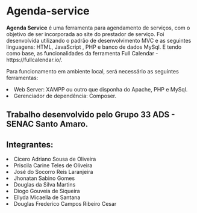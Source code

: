 # Agenda-service
<p><strong>Agenda Service</strong> é uma ferramenta para agendamento de serviços, com o objetivo de ser incorporada ao site do prestador de serviço.
Foi desenvolvida utilizando o padrão de desenvolvimento MVC e as seguintes linguagens:  HTML, JavaScript , PHP e banco de dados MySql. E tendo como base, as funcionalidades da ferramenta Full Calendar - https://fullcalendar.io/.</p>
<p>Para funcionamento em ambiente local, será necessário as seguintes ferramentas:</p>
<li>Web Server: XAMPP ou outro que disponha do Apache, PHP e MySql.</li>
<li>Gerenciador de dependência: Composer.</li>

<h2>Trabalho desenvolvido pelo Grupo 33 ADS - SENAC Santo Amaro.</h2>

<h2>Integrantes:</h2>
<li>Cícero Adriano Sousa de Oliveira</li>
<li>Priscila Carine Teles de Oliveira</li>
<li>José do Socorro Reis Laranjeira</li>
<li>Jhonatan Sabino Gomes</li>
<li>Douglas da Silva Martins</li>
<li>Diogo Gouveia de Siqueira</li>
<li>Ellyda Micaella de Santana</li>
<li>Douglas Frederico Campos Ribeiro Cesar</li>
